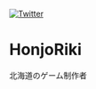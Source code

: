 [![Twitter](https://img.shields.io/badge/twitter-honjo)](https://twitter.com/honjo_KEEL)

# HonjoRiki

北海道のゲーム制作者

